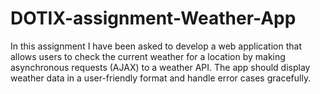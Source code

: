 # DOTIX-assignment-Weather-App
In this assignment I have been asked to develop a web application that allows users to check the current weather for a location by  making asynchronous requests (AJAX) to a weather API. The app should display weather  data in a user-friendly format and handle error cases gracefully.
